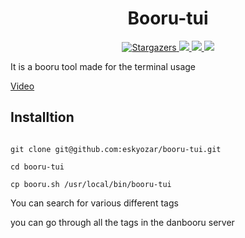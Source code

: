 <h1 align="center">Booru-tui</h1>

<div align="center">

<a href="https://github.com/eskyozar/booru-tui/stargazers">

<img alt="Stargazers" src="https://img.shields.io/github/repo-size/eskyozar/booru-tui?style=for-the-badge&color=B5E8E0&logoColor=D9E0EE&labelColor=1e1e2e" />

 </a>

<a href="https://github.com/eskyozar/booru-tui/latest">

<img src="https://img.shields.io/github/stars/eskyozar/booru-tui?style=for-the-badge&color=cba6f7&logoColor=D9E0EE&labelColor=1e1e2e" />
    
</a>
   
<a href="https://github.com/eskyozar/booru-tui/isues">

<img src="https://img.shields.io/github/issues/eskyozar/booru-tui?style=for-the-badge&logo=gitbook&color=F9E2AF&logoColor=D9E0EE&labelColor=1e1e2e">

</a>

<a href="https://github.com/eskyozar/booru-tui/contributors">

<img src="https://img.shields.io/github/contributors/eskyozar/booru-tui?style=for-the-badge&logo=Gitea&color=74C7EC&logoColor=D9E0EE&labelColor=1e1e2e">

 </a>


</div>

It is a booru tool made for the terminal usage 

[Video](videos/2023-03-04%2016-57-52.mp4)

## Installtion

```

git clone git@github.com:eskyozar/booru-tui.git

cd booru-tui

cp booru.sh /usr/local/bin/booru-tui

```

You can search for various different tags 

you can go through all the tags in the danbooru server
